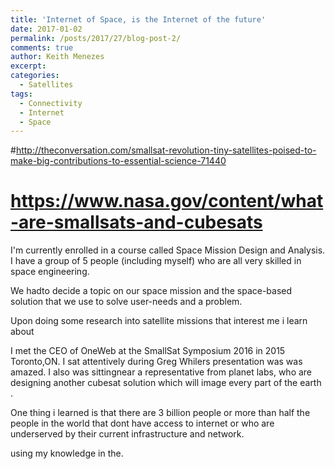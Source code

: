 ```yaml
---
title: 'Internet of Space, is the Internet of the future'
date: 2017-01-02
permalink: /posts/2017/27/blog-post-2/
comments: true
author: Keith Menezes
excerpt:
categories:
  - Satellites
tags:
  - Connectivity
  - Internet
  - Space
---
```


#http://theconversation.com/smallsat-revolution-tiny-satellites-poised-to-make-big-contributions-to-essential-science-71440

# https://www.nasa.gov/content/what-are-smallsats-and-cubesats

I'm currently enrolled in a course called Space Mission Design and Analysis. I have a group of 5 people (including myself) who are all very skilled in space engineering.

We hadto decide a topic on our space mission and the space-based solution that we use to solve user-needs and a problem.

Upon doing some research into satellite missions that interest me i learn about

I met the CEO of OneWeb at the SmallSat Symposium 2016 in 2015 Toronto,ON. I sat attentively during Greg Whilers presentation was was amazed. I also was sittingnear a representative from planet labs, who are designing another cubesat solution which will image every part of the earth .

 One thing i learned is that there are 3 billion people or more than half the people in the world that dont have access to internet or who are underserved by their current infrastructure and network.

 using my knowledge in the.

<div id="fb-root"></div>
<script>(function(d, s, id) {
  var js, fjs = d.getElementsByTagName(s)[0];
  if (d.getElementById(id)) return;
  js = d.createElement(s); js.id = id;
  js.src = "//connect.facebook.net/en_US/sdk.js#xfbml=1&version=v2.8";
  fjs.parentNode.insertBefore(js, fjs);
}(document, 'script', 'facebook-jssdk'));</script>

<div class="fb-like" data-href="http://keithmenezes.ca/posts/2017/01/blog-post-2/" data-layout="standard" data-action="like" data-size="large" data-show-faces="true" data-share="false"></div>

<div class="fb-send" data-href="http://keithmenezes.ca/posts/2017/01/blog-post-2/"></div>
